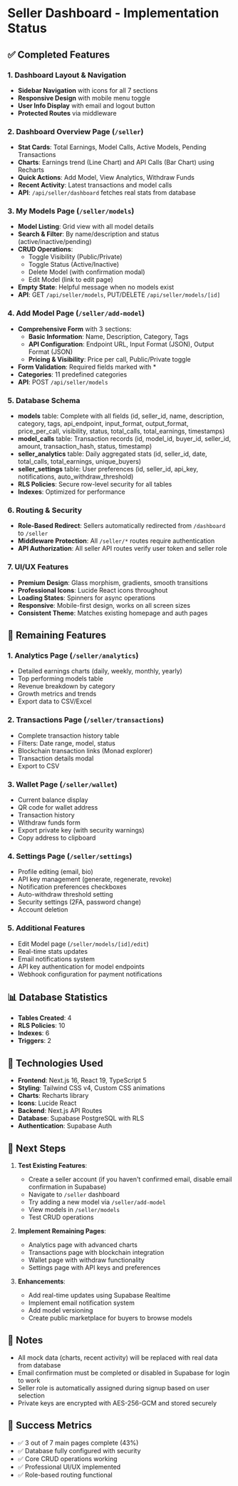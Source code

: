 # Seller Dashboard - Implementation Status

## ✅ Completed Features

### 1. Dashboard Layout & Navigation
- **Sidebar Navigation** with icons for all 7 sections
- **Responsive Design** with mobile menu toggle
- **User Info Display** with email and logout button
- **Protected Routes** via middleware

### 2. Dashboard Overview Page (`/seller`)
- **Stat Cards**: Total Earnings, Model Calls, Active Models, Pending Transactions
- **Charts**: Earnings trend (Line Chart) and API Calls (Bar Chart) using Recharts
- **Quick Actions**: Add Model, View Analytics, Withdraw Funds
- **Recent Activity**: Latest transactions and model calls
- **API**: `/api/seller/dashboard` fetches real stats from database

### 3. My Models Page (`/seller/models`)
- **Model Listing**: Grid view with all model details
- **Search & Filter**: By name/description and status (active/inactive/pending)
- **CRUD Operations**:
  - Toggle Visibility (Public/Private)
  - Toggle Status (Active/Inactive)
  - Delete Model (with confirmation modal)
  - Edit Model (link to edit page)
- **Empty State**: Helpful message when no models exist
- **API**: GET `/api/seller/models`, PUT/DELETE `/api/seller/models/[id]`

### 4. Add Model Page (`/seller/add-model`)
- **Comprehensive Form** with 3 sections:
  - **Basic Information**: Name, Description, Category, Tags
  - **API Configuration**: Endpoint URL, Input Format (JSON), Output Format (JSON)
  - **Pricing & Visibility**: Price per call, Public/Private toggle
- **Form Validation**: Required fields marked with *
- **Categories**: 11 predefined categories
- **API**: POST `/api/seller/models`

### 5. Database Schema
- **models** table: Complete with all fields (id, seller_id, name, description, category, tags, api_endpoint, input_format, output_format, price_per_call, visibility, status, total_calls, total_earnings, timestamps)
- **model_calls** table: Transaction records (id, model_id, buyer_id, seller_id, amount, transaction_hash, status, timestamp)
- **seller_analytics** table: Daily aggregated stats (id, seller_id, date, total_calls, total_earnings, unique_buyers)
- **seller_settings** table: User preferences (id, seller_id, api_key, notifications, auto_withdraw_threshold)
- **RLS Policies**: Secure row-level security for all tables
- **Indexes**: Optimized for performance

### 6. Routing & Security
- **Role-Based Redirect**: Sellers automatically redirected from `/dashboard` to `/seller`
- **Middleware Protection**: All `/seller/*` routes require authentication
- **API Authorization**: All seller API routes verify user token and seller role

### 7. UI/UX Features
- **Premium Design**: Glass morphism, gradients, smooth transitions
- **Professional Icons**: Lucide React icons throughout
- **Loading States**: Spinners for async operations
- **Responsive**: Mobile-first design, works on all screen sizes
- **Consistent Theme**: Matches existing homepage and auth pages

## 🚧 Remaining Features

### 1. Analytics Page (`/seller/analytics`)
- Detailed earnings charts (daily, weekly, monthly, yearly)
- Top performing models table
- Revenue breakdown by category
- Growth metrics and trends
- Export data to CSV/Excel

### 2. Transactions Page (`/seller/transactions`)
- Complete transaction history table
- Filters: Date range, model, status
- Blockchain transaction links (Monad explorer)
- Transaction details modal
- Export to CSV

### 3. Wallet Page (`/seller/wallet`)
- Current balance display
- QR code for wallet address
- Transaction history
- Withdraw funds form
- Export private key (with security warnings)
- Copy address to clipboard

### 4. Settings Page (`/seller/settings`)
- Profile editing (email, bio)
- API key management (generate, regenerate, revoke)
- Notification preferences checkboxes
- Auto-withdraw threshold setting
- Security settings (2FA, password change)
- Account deletion

### 5. Additional Features
- Edit Model page (`/seller/models/[id]/edit`)
- Real-time stats updates
- Email notifications system
- API key authentication for model endpoints
- Webhook configuration for payment notifications

## 📊 Database Statistics

- **Tables Created**: 4
- **RLS Policies**: 10
- **Indexes**: 6
- **Triggers**: 2

## 🔧 Technologies Used

- **Frontend**: Next.js 16, React 19, TypeScript 5
- **Styling**: Tailwind CSS v4, Custom CSS animations
- **Charts**: Recharts library
- **Icons**: Lucide React
- **Backend**: Next.js API Routes
- **Database**: Supabase PostgreSQL with RLS
- **Authentication**: Supabase Auth

## 🚀 Next Steps

1. **Test Existing Features**:
   - Create a seller account (if you haven't confirmed email, disable email confirmation in Supabase)
   - Navigate to `/seller` dashboard
   - Try adding a new model via `/seller/add-model`
   - View models in `/seller/models`
   - Test CRUD operations

2. **Implement Remaining Pages**:
   - Analytics page with advanced charts
   - Transactions page with blockchain integration
   - Wallet page with withdraw functionality
   - Settings page with API keys and preferences

3. **Enhancements**:
   - Add real-time updates using Supabase Realtime
   - Implement email notification system
   - Add model versioning
   - Create public marketplace for buyers to browse models

## 📝 Notes

- All mock data (charts, recent activity) will be replaced with real data from database
- Email confirmation must be completed or disabled in Supabase for login to work
- Seller role is automatically assigned during signup based on user selection
- Private keys are encrypted with AES-256-GCM and stored securely

## 🎯 Success Metrics

- ✅ 3 out of 7 main pages complete (43%)
- ✅ Database fully configured with security
- ✅ Core CRUD operations working
- ✅ Professional UI/UX implemented
- ✅ Role-based routing functional
